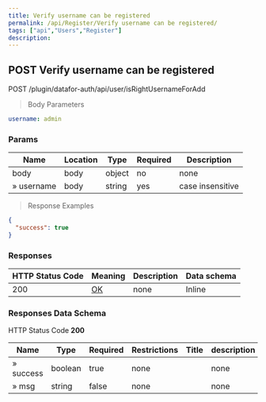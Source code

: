 ```yaml
---
title: Verify username can be registered
permalink: /api/Register/Verify username can be registered/
tags: ["api","Users","Register"]
description: 
---
```


## POST Verify username can be registered

POST /plugin/datafor-auth/api/user/isRightUsernameForAdd

> Body Parameters

```yaml
username: admin

```

### Params

|Name|Location|Type|Required|Description|
|---|---|---|---|---|
|body|body|object| no |none|
|» username|body|string| yes |case insensitive|

> Response Examples

```json
{
  "success": true
}
```

### Responses

|HTTP Status Code |Meaning|Description|Data schema|
|---|---|---|---|
|200|[OK](https://tools.ietf.org/html/rfc7231#section-6.3.1)|none|Inline|

### Responses Data Schema

HTTP Status Code **200**

|Name|Type|Required|Restrictions|Title|description|
|---|---|---|---|---|---|
|» success|boolean|true|none||none|
|» msg|string|false|none||none|